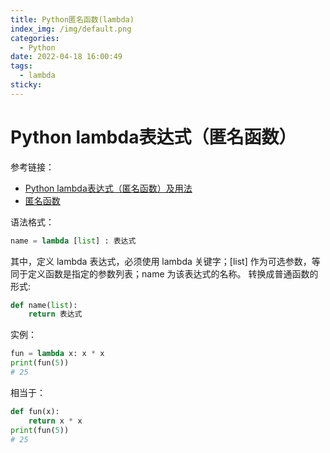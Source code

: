 ```yaml
---
title: Python匿名函数(lambda)
index_img: /img/default.png
categories: 
  - Python
date: 2022-04-18 16:00:49
tags: 
  - lambda
sticky: 
---
```


# Python lambda表达式（匿名函数）

参考链接：
- [Python lambda表达式（匿名函数）及用法](http://c.biancheng.net/view/2262.html)
- [匿名函数](https://www.liaoxuefeng.com/wiki/1016959663602400/1017451447842528)

语法格式：
```py
name = lambda [list] : 表达式
```
其中，定义 lambda 表达式，必须使用 lambda 关键字；[list] 作为可选参数，等同于定义函数是指定的参数列表；name 为该表达式的名称。
转换成普通函数的形式:
```py
def name(list):
    return 表达式
```
实例：
```py
fun = lambda x: x * x
print(fun(5))
# 25
```
相当于：
```py
def fun(x):
    return x * x
print(fun(5))
# 25